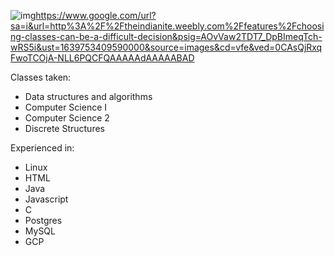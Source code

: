 ![img](src)https://www.google.com/url?sa=i&url=http%3A%2F%2Ftheindianite.weebly.com%2Ffeatures%2Fchoosing-classes-can-be-a-difficult-decision&psig=AOvVaw2TDT7_DpBImeqTch-wRS5i&ust=1639753409590000&source=images&cd=vfe&ved=0CAsQjRxqFwoTCOjA-NLL6PQCFQAAAAAdAAAAABAD

Classes taken:
- Data structures and algorithms
- Computer Science I
- Computer Science 2
- Discrete Structures

Experienced in:
- Linux
- HTML
- Java
- Javascript
- C
- Postgres
- MySQL
- GCP
